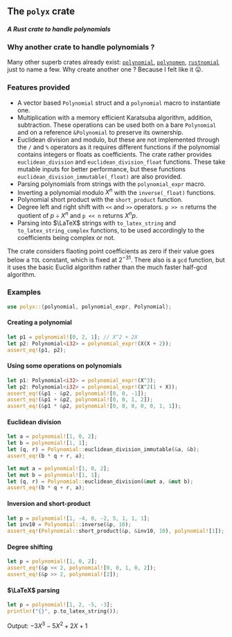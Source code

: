 ## The `polyx` crate

#### *A Rust crate to handle polynomials*

### Why another crate to handle polynomials ?

Many other superb crates already exist: [`polynomial`](https://docs.rs/polynomial/latest/polynomial/), [`polynomen`](https://docs.rs/polynomen/latest/polynomen/index.html#), [`rustnomial`](https://github.com/philippeitis/rustnomial) just to name a few. Why create another one ? Because I felt like it 😛.

### Features provided

* A vector based `Polynomial` struct and a `polynomial` macro to instantiate one.
* Multiplication with a memory efficient Karatsuba algorithm, addition, subtraction. These operations can be used both on a bare `Polynomial` and on a reference `&Polynomial` to preserve its ownership.
* Euclidean division and modulo, but these are not implemented through the `/` and `%` operators as it requires different functions if the polynomial contains integers or floats as coefficients. The crate rather provides `euclidean_division` and `euclidean_division_float` functions. These take mutable inputs for better performance, but these functions `euclidean_division_immutable(_float)` are also provided.
* Parsing polynomials from strings with the `polynomial_expr` macro.
* Inverting a polynomial modulo $X^n$ with the `inverse(_float)` functions.
* Polynomial short product with the `short_product` function.
* Degree left and right shift with `<<` and `>>` operators. `p >> n` returns the quotient of $p\div X^n$ and `p << n` returns $X^n p$.
* Parsing into $\LaTeX$ strings with `to_latex_string` and `to_latex_string_complex` functions, to be used accordingly to the coefficients being complex or not.

The crate considers flaoting point coefficients as zero if their value goes below a `TOL` constant, which is fixed at $2^{-31}$. There also is a `gcd` function, but it uses the basic Euclid algorithm rather than the much faster half-gcd algorithm.

### Examples

```rust
use polyx::{polynomial, polynomial_expr, Polynomial};
```

#### Creating a polynomial

```rust
let p1 = polynomial![0, 2, 1]; // X^2 + 2X
let p2: Polynomial<i32> = polynomial_expr!(X(X + 2));
assert_eq!(p1, p2);
```

#### Using some operations on polynomials

```rust
let p1: Polynomial<i32> = polynomial_expr!(X^3);
let p2: Polynomial<i32> = polynomial_expr!(X^2(1 + X));
assert_eq!(&p1 - &p2, polynomial![0, 0, -1]);
assert_eq!(&p1 + &p2, polynomial![0, 0, 1, 2]);
assert_eq!(&p1 * &p2, polynomial![0, 0, 0, 0, 0, 1, 1]);
```

#### Euclidean division

```rust
let a = polynomial![1, 0, 2];
let b = polynomial![1, 1];
let (q, r) = Polynomial::euclidean_division_immutable(&a, &b);
assert_eq!(b * q + r, a);

let mut a = polynomial![1, 0, 2];
let mut b = polynomial![1, 1];
let (q, r) = Polynomial::euclidean_division(&mut a, &mut b);
assert_eq!(b * q + r, a);
```

#### Inversion and short-product

```rust
let p = polynomial![1, -4, 0, -2, 5, 1, 1, 1];
let inv10 = Polynomial::inverse(&p, 10);
assert_eq!(Polynomial::short_product(&p, &inv10, 10), polynomial![1]);
```

#### Degree shifting

```rust
let p = polynomial![1, 0, 2];
assert_eq!(&p << 2, polynomial![0, 0, 1, 0, 2]);
assert_eq!(&p >> 2, polynomial![2]);
```

#### $\LaTeX$ parsing

```rust
let p = polynomial![1, 2, -5, -3];
println!("{}", p.to_latex_string());
```

Output: $-3X^3 -5X^2 + 2X + 1$